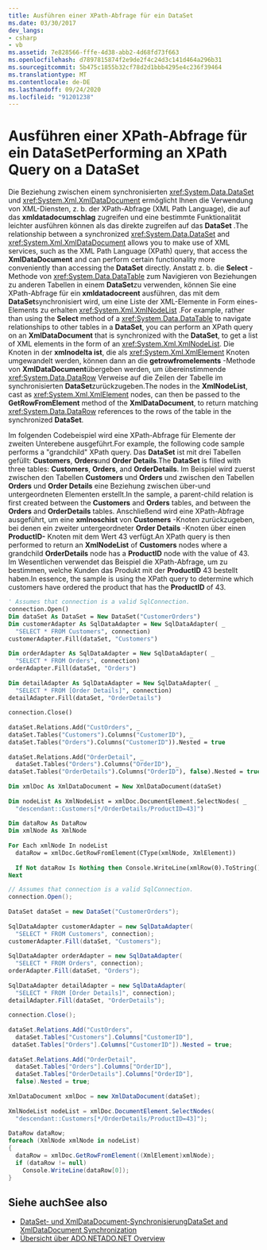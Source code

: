 ```yaml
---
title: Ausführen einer XPath-Abfrage für ein DataSet
ms.date: 03/30/2017
dev_langs:
- csharp
- vb
ms.assetid: 7e828566-fffe-4d38-abb2-4d68fd73f663
ms.openlocfilehash: d7897815874f2e9de2f4c24d3c141d464a296b31
ms.sourcegitcommit: 5b475c1855b32cf78d2d1bbb4295e4c236f39464
ms.translationtype: MT
ms.contentlocale: de-DE
ms.lasthandoff: 09/24/2020
ms.locfileid: "91201238"
---
```

# <a name="performing-an-xpath-query-on-a-dataset"></a><span data-ttu-id="adc2c-102">Ausführen einer XPath-Abfrage für ein DataSet</span><span class="sxs-lookup"><span data-stu-id="adc2c-102">Performing an XPath Query on a DataSet</span></span>

<span data-ttu-id="adc2c-103">Die Beziehung zwischen einem synchronisierten <xref:System.Data.DataSet> und <xref:System.Xml.XmlDataDocument> ermöglicht Ihnen die Verwendung von XML-Diensten, z. b. der XPath-Abfrage (XML Path Language), die auf das **xmldatadocumschlag** zugreifen und eine bestimmte Funktionalität leichter ausführen können als das direkte zugreifen auf das **DataSet** .</span><span class="sxs-lookup"><span data-stu-id="adc2c-103">The relationship between a synchronized <xref:System.Data.DataSet> and <xref:System.Xml.XmlDataDocument> allows you to make use of XML services, such as the XML Path Language (XPath) query, that access the **XmlDataDocument** and can perform certain functionality more conveniently than accessing the **DataSet** directly.</span></span> <span data-ttu-id="adc2c-104">Anstatt z. b. die **Select** -Methode von <xref:System.Data.DataTable> zum Navigieren von Beziehungen zu anderen Tabellen in einem **DataSet**zu verwenden, können Sie eine XPath-Abfrage für ein **xmldatadocreent** ausführen, das mit dem **DataSet**synchronisiert wird, um eine Liste der XML-Elemente in Form eines-Elements zu erhalten <xref:System.Xml.XmlNodeList> .</span><span class="sxs-lookup"><span data-stu-id="adc2c-104">For example, rather than using the **Select** method of a <xref:System.Data.DataTable> to navigate relationships to other tables in a **DataSet**, you can perform an XPath query on an **XmlDataDocument** that is synchronized with the **DataSet**, to get a list of XML elements in the form of an <xref:System.Xml.XmlNodeList>.</span></span> <span data-ttu-id="adc2c-105">Die Knoten in der **xmlnodelta ist**, die als <xref:System.Xml.XmlElement> Knoten umgewandelt werden, können dann an die **getrowfromelements** -Methode von **XmlDataDocument**übergeben werden, um übereinstimmende <xref:System.Data.DataRow> Verweise auf die Zeilen der Tabelle im synchronisierten **DataSet**zurückzugeben.</span><span class="sxs-lookup"><span data-stu-id="adc2c-105">The nodes in the **XmlNodeList**, cast as <xref:System.Xml.XmlElement> nodes, can then be passed to the **GetRowFromElement** method of the **XmlDataDocument**, to return matching <xref:System.Data.DataRow> references to the rows of the table in the synchronized **DataSet**.</span></span>  
  
 <span data-ttu-id="adc2c-106">Im folgenden Codebeispiel wird eine XPath-Abfrage für Elemente der zweiten Unterebene ausgeführt.</span><span class="sxs-lookup"><span data-stu-id="adc2c-106">For example, the following code sample performs a "grandchild" XPath query.</span></span> <span data-ttu-id="adc2c-107">Das **DataSet** ist mit drei Tabellen gefüllt: **Customers**, **Orders**und **Order Details**.</span><span class="sxs-lookup"><span data-stu-id="adc2c-107">The **DataSet** is filled with three tables: **Customers**, **Orders**, and **OrderDetails**.</span></span> <span data-ttu-id="adc2c-108">Im Beispiel wird zuerst zwischen den Tabellen **Customers** und **Orders** und zwischen den Tabellen **Orders** und **Order Details** eine Beziehung zwischen über-und untergeordneten Elementen erstellt.</span><span class="sxs-lookup"><span data-stu-id="adc2c-108">In the sample, a parent-child relation is first created between the **Customers** and **Orders** tables, and between the **Orders** and **OrderDetails** tables.</span></span> <span data-ttu-id="adc2c-109">Anschließend wird eine XPath-Abfrage ausgeführt, um eine **xmlnoschist** von **Customers** -Knoten zurückzugeben, bei denen ein zweiter untergeordneter **Order Details** -Knoten über einen **ProductID-** Knoten mit dem Wert 43 verfügt.</span><span class="sxs-lookup"><span data-stu-id="adc2c-109">An XPath query is then performed to return an **XmlNodeList** of **Customers** nodes where a grandchild **OrderDetails** node has a **ProductID** node with the value of 43.</span></span> <span data-ttu-id="adc2c-110">Im Wesentlichen verwendet das Beispiel die XPath-Abfrage, um zu bestimmen, welche Kunden das Produkt mit der **ProductID** 43 bestellt haben.</span><span class="sxs-lookup"><span data-stu-id="adc2c-110">In essence, the sample is using the XPath query to determine which customers have ordered the product that has the **ProductID** of 43.</span></span>  
  
```vb  
' Assumes that connection is a valid SqlConnection.  
connection.Open()  
Dim dataSet As DataSet = New DataSet("CustomerOrders")  
Dim customerAdapter As SqlDataAdapter = New SqlDataAdapter( _  
  "SELECT * FROM Customers", connection)  
customerAdapter.Fill(dataSet, "Customers")  
  
Dim orderAdapter As SqlDataAdapter = New SqlDataAdapter( _  
  "SELECT * FROM Orders", connection)  
orderAdapter.Fill(dataSet, "Orders")  
  
Dim detailAdapter As SqlDataAdapter = New SqlDataAdapter( _  
  "SELECT * FROM [Order Details]", connection)  
detailAdapter.Fill(dataSet, "OrderDetails")  
  
connection.Close()  
  
dataSet.Relations.Add("CustOrders", _  
dataSet.Tables("Customers").Columns("CustomerID"), _  
dataSet.Tables("Orders").Columns("CustomerID")).Nested = true  
  
dataSet.Relations.Add("OrderDetail", _  
  dataSet.Tables("Orders").Columns("OrderID"), _  
dataSet.Tables("OrderDetails").Columns("OrderID"), false).Nested = true  
  
Dim xmlDoc As XmlDataDocument = New XmlDataDocument(dataSet)
  
Dim nodeList As XmlNodeList = xmlDoc.DocumentElement.SelectNodes( _  
  "descendant::Customers[*/OrderDetails/ProductID=43]")  
  
Dim dataRow As DataRow  
Dim xmlNode As XmlNode  
  
For Each xmlNode In nodeList  
  dataRow = xmlDoc.GetRowFromElement(CType(xmlNode, XmlElement))  
  
  If Not dataRow Is Nothing then Console.WriteLine(xmlRow(0).ToString())  
Next  
```  
  
```csharp  
// Assumes that connection is a valid SqlConnection.  
connection.Open();  
  
DataSet dataSet = new DataSet("CustomerOrders");  
  
SqlDataAdapter customerAdapter = new SqlDataAdapter(  
  "SELECT * FROM Customers", connection);  
customerAdapter.Fill(dataSet, "Customers");  
  
SqlDataAdapter orderAdapter = new SqlDataAdapter(  
  "SELECT * FROM Orders", connection);  
orderAdapter.Fill(dataSet, "Orders");  
  
SqlDataAdapter detailAdapter = new SqlDataAdapter(  
  "SELECT * FROM [Order Details]", connection);  
detailAdapter.Fill(dataSet, "OrderDetails");  
  
connection.Close();  
  
dataSet.Relations.Add("CustOrders",  
  dataSet.Tables["Customers"].Columns["CustomerID"],  
 dataSet.Tables["Orders"].Columns["CustomerID"]).Nested = true;  
  
dataSet.Relations.Add("OrderDetail",  
  dataSet.Tables["Orders"].Columns["OrderID"],  
  dataSet.Tables["OrderDetails"].Columns["OrderID"],
  false).Nested = true;  
  
XmlDataDocument xmlDoc = new XmlDataDocument(dataSet);
  
XmlNodeList nodeList = xmlDoc.DocumentElement.SelectNodes(  
  "descendant::Customers[*/OrderDetails/ProductID=43]");  
  
DataRow dataRow;  
foreach (XmlNode xmlNode in nodeList)  
{  
  dataRow = xmlDoc.GetRowFromElement((XmlElement)xmlNode);  
  if (dataRow != null)  
    Console.WriteLine(dataRow[0]);  
}  
```  
  
## <a name="see-also"></a><span data-ttu-id="adc2c-111">Siehe auch</span><span class="sxs-lookup"><span data-stu-id="adc2c-111">See also</span></span>

- [<span data-ttu-id="adc2c-112">DataSet- und XmlDataDocument-Synchronisierung</span><span class="sxs-lookup"><span data-stu-id="adc2c-112">DataSet and XmlDataDocument Synchronization</span></span>](dataset-and-xmldatadocument-synchronization.md)
- [<span data-ttu-id="adc2c-113">Übersicht über ADO.NET</span><span class="sxs-lookup"><span data-stu-id="adc2c-113">ADO.NET Overview</span></span>](../ado-net-overview.md)
